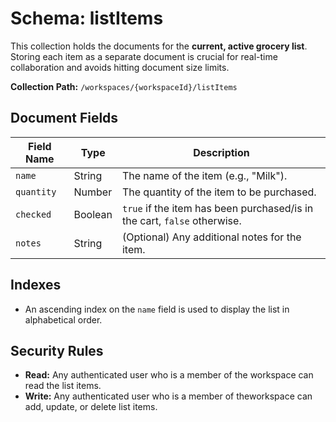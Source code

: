 # Schema: listItems

This collection holds the documents for the **current, active grocery list**. Storing each item as a separate document is crucial for real-time collaboration and avoids hitting document size limits.

**Collection Path:** `/workspaces/{workspaceId}/listItems`

## Document Fields

| Field Name | Type    | Description                                     |
|------------|---------|-------------------------------------------------|
| `name`     | String  | The name of the item (e.g., "Milk").            |
| `quantity` | Number  | The quantity of the item to be purchased.       |
| `checked`  | Boolean | `true` if the item has been purchased/is in the cart, `false` otherwise. |
| `notes`    | String  | (Optional) Any additional notes for the item.   |

## Indexes

- An ascending index on the `name` field is used to display the list in alphabetical order.

## Security Rules

- **Read:** Any authenticated user who is a member of the workspace can read the list items.
- **Write:** Any authenticated user who is a member of theworkspace can add, update, or delete list items.
